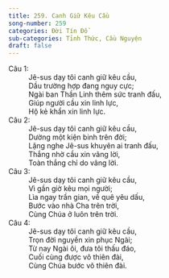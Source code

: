 ```yaml
---
title: 259. Canh Giữ Kêu Cầu
song-number: 259
categories: Đời Tín Đồ
sub-categories: Tỉnh Thức, Cầu Nguyện
draft: false
---
```

<dl><dt>Câu 1:</dt><dd data-verse="1">Jê-sus dạy tôi canh giữ kêu cầu, <br/>Dầu trường hợp đang nguy cực; <br/>Ngài ban Thần Linh thêm sức tranh đấu, <br/>Giúp người cầu xin linh lực, <br/>Hộ kẻ khẩn xin linh lực. </dd><dt>Câu 2:</dt><dd data-verse="2">Jê-sus dạy tôi canh giữ kêu cầu, <br/>Dường một kiện binh trên đời; <br/>Lặng nghe Jê-sus khuyên ai tranh đấu, <br/>Thắng nhờ cầu xin vâng lời, <br/>Toàn thắng chỉ do vâng lời. </dd><dt>Câu 3:</dt><dd data-verse="3">Jê-sus dạy tôi canh giữ kêu cầu, <br/>Vì gần giờ kêu mọi người; <br/>Lìa ngay trần gian, về quê yêu dấu, <br/>Bước vào nhà Cha trên trời, <br/>Cùng Chúa ở luôn trên trời. </dd><dt>Câu 4:</dt><dd data-verse="4">Jê-sus dạy tôi canh giữ kêu cầu, <br/>Trọn đời nguyền xin phục Ngài; <br/>Từ nay Ngài ôi, đưa tôi thấu đáo, <br/>Cuối cùng được vô thiên đài, <br/>Cùng Chúa bước vô thiên đài. </dd></dl>